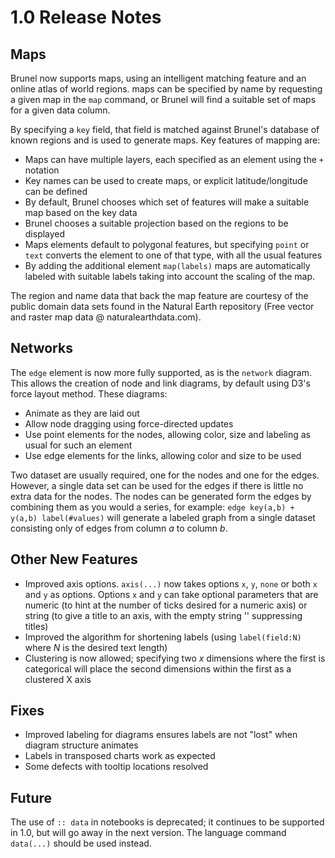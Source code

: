 # 1.0 Release Notes

## Maps

Brunel now supports maps, using an intelligent matching feature and an online atlas of world regions.
maps can be specified by name by requesting a given map in the `map` command, or Brunel will find a suitable
set of maps for a given data column.

By specifying a `key` field, that field is matched against Brunel's database of known regions and is used
to generate maps. Key features of mapping are:

 * Maps can have multiple layers, each specified as an element using the `+` notation
 * Key names can be used to create maps, or explicit latitude/longitude can be defined
 * By default, Brunel chooses which set of features will make a suitable map based on the key data
 * Brunel chooses a suitable projection based on the regions to be displayed
 * Maps elements default to polygonal features, but specifying `point` or `text` converts the element to
   one of that type, with all the usual features
 * By adding the additional element `map(labels)` maps are automatically labeled with suitable labels
   taking into account the scaling of the map.

The region and name data that back the map feature are courtesy of the public domain data sets found in the
Natural Earth repository (Free vector and raster map data @ naturalearthdata.com).

## Networks

The `edge` element is now more fully supported, as is the `network` diagram. This allows the creation of node
and link diagrams, by default using D3's force layout method. These diagrams:

 * Animate as they are laid out
 * Allow node dragging using force-directed updates
 * Use point elements for the nodes, allowing color, size and labeling as usual for such an element
 * Use edge elements for the links, allowing color and size to be used

Two dataset are usually required, one for the nodes and one for the edges. However, a single data set can be used
for the edges if there is little no extra data for the nodes. The nodes can be generated form the edges by combining
them as you would a series, for example: `edge key(a,b) + y(a,b) label(#values)` will generate a labeled graph from
a single dataset consisting only of edges from column _a_ to column _b_.

## Other New Features

 * Improved axis options. `axis(...)` now takes options `x`, `y`, `none` or both `x` and `y` as options.
   Options `x` and `y` can take optional parameters that are numeric (to hint at the number of ticks
   desired for a numeric axis) or string (to give a title to an axis, with the empty string '' suppressing titles)
 * Improved the algorithm for shortening labels (using `label(field:N)` where _N_ is the desired text length)
 * Clustering is now allowed; specifying two _x_ dimensions where the first is categorical will place the
   second dimensions within the first as a clustered X axis

## Fixes

 * Improved labeling for diagrams ensures labels are not "lost" when diagram structure animates
 * Labels in transposed charts work as expected
 * Some defects with tooltip locations resolved

## Future

 The use of `:: data` in notebooks is deprecated; it continues to be supported in 1.0, but will go away
 in the next version. The language command `data(...)` should be used instead.
